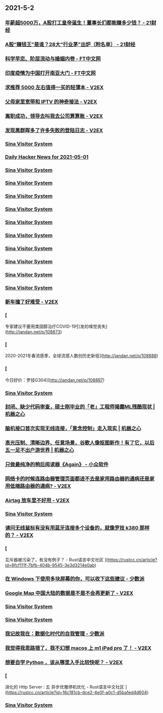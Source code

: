 
## 2021-5-2

### [年薪超5000万，A股打工皇帝诞生！董事长们都能赚多少钱？ - 21财经](https://m.21jingji.com/article/20210502/herald/9248555247bd8d55e9f805b4c8a8fdde.html)

### [A股“赚钱王”是谁？28大“行业茅”出炉（附名单） - 21财经](https://m.21jingji.com/article/20210502/herald/d1197d479bfbd3959b455ed8c46b4051.html)

### [科学早恋、阶层流动与婚姻内卷 - FT中文网](http://www.ftchinese.com/story/001092348)

### [印度疫情为中国打开南亚大门 - FT中文网](http://www.ftchinese.com/story/001092336)

### [求推荐 5000 左右值得一买的轻薄本 - V2EX](https://www.v2ex.com/t/774549)

### [父母家里宽带和 IPTV 的神奇接法 - V2EX](https://www.v2ex.com/t/774536)

### [离职成功，领导去叫我去公司算算账 - V2EX](https://www.v2ex.com/t/774535)

### [发现黑群晖多了许多失败的登陆日志 - V2EX](https://www.v2ex.com/t/774485)

### [Sina Visitor System](https://weibo.com/6543823943/KdAfV4K8A)

### [Daily Hacker News for 2021-05-01](https://www.daemonology.net/hn-daily/2021-05-01.html)

### [Sina Visitor System](https://weibo.com/1402400261/KdzuxBxD5)

### [Sina Visitor System](https://weibo.com/1402400261/KdzqkFemE)

### [Sina Visitor System](https://weibo.com/1402400261/Kdzq7keMm)

### [Sina Visitor System](https://weibo.com/1402400261/KdzjybdT7)

### [Sina Visitor System](https://weibo.com/1402400261/Kdzho3bZB)

### [Sina Visitor System](https://weibo.com/1715118170/KdAg31fOJ)

### [Sina Visitor System](https://weibo.com/1715118170/KdzRiwIBi)

### [Sina Visitor System](https://weibo.com/1715118170/KdztjBIJy)

### [Sina Visitor System](https://weibo.com/1715118170/Kdz4TcYQ1)

### [Sina Visitor System](https://weibo.com/1715118170/KdyGdsePJ)

### [新车撞了好难受 - V2EX](https://www.v2ex.com/t/774599)

### [
专家建议不要用类固醇治疗COVID-19引发的嗅觉丧失](http://jandan.net/p/108873)

### [
2020-2021冬春流感季，全球流感人数创历史新低](http://jandan.net/p/108888)

### [
今日好价：罗技G304](http://jandan.net/p/108897)

### [Sina Visitor System](https://weibo.com/1715118170/KdAEqrzle)

### [封闭、缺少代码审查，硕士刚毕业的「老」工程师揭露ML残酷现状 | 机器之心](https://www.jiqizhixin.com/articles/2021-05-02-3)

### [脑机接口首次实现无线连接，「意念控制」走入现实 | 机器之心](https://www.jiqizhixin.com/articles/2021-05-02-2)

### [高光压制、清晰边界、任意场景，谷歌人像抠图新作！有了它，以后五一足不出户游世界 | 机器之心](https://www.jiqizhixin.com/articles/2021-05-02)

### [只做最纯净的稍后阅读器《Again》 - 小众软件](https://www.appinn.com/again-for-ios/)

### [网络卡的时候连路由器管理页面都进不去是家用路由器的通病还是家用低端路由器的通病? - V2EX](https://www.v2ex.com/t/774596)

### [Airtag 放车里不好用 - V2EX](https://www.v2ex.com/t/774545)

### [Sina Visitor System](https://weibo.com/1715118170/KdB2KCYrO)

### [请问无线鼠标有没有用蓝牙连接多个设备的，就像罗技 k380 那样的？ - V2EX](https://www.v2ex.com/t/774558)

### [
互斥器被污染了，有没有例子？ - Rust语言中文社区
](https://rustcc.cn/article?id=6fcf111f-7bfb-404b-9545-3e3d3214e0ab)

### [在 Windows 下使用多块屏幕的你，可以收下这些建议 - 少数派](https://sspai.com/post/66381)

### [Google Map 中国大陆的数据是不是不会再更新了 - V2EX](https://www.v2ex.com/t/774611)

### [Sina Visitor System](https://weibo.com/1746173800/KdCdn54NF)

### [Sina Visitor System](https://weibo.com/1642628345/KdC1Zu7jp)

### [我记故我在：数据化时代的自我管理 - 少数派](https://sspai.com/post/66293)

### [我觉得我思路错了，我不幻想 macos 上 m1 iPad pro 了！ - V2EX](https://www.v2ex.com/t/774619)

### [想要自学 Python ，该从哪里入手比较快呢？ - V2EX](https://www.v2ex.com/t/774569)

### [
进化的 Http Server : 五 异步优雅停机优化 - Rust语言中文社区
](https://rustcc.cn/article?id=16c181cb-dce2-4e0f-a0c1-d5ba1ed4d604)

### [Sina Visitor System](https://weibo.com/1715118170/KdDoSbXDH)